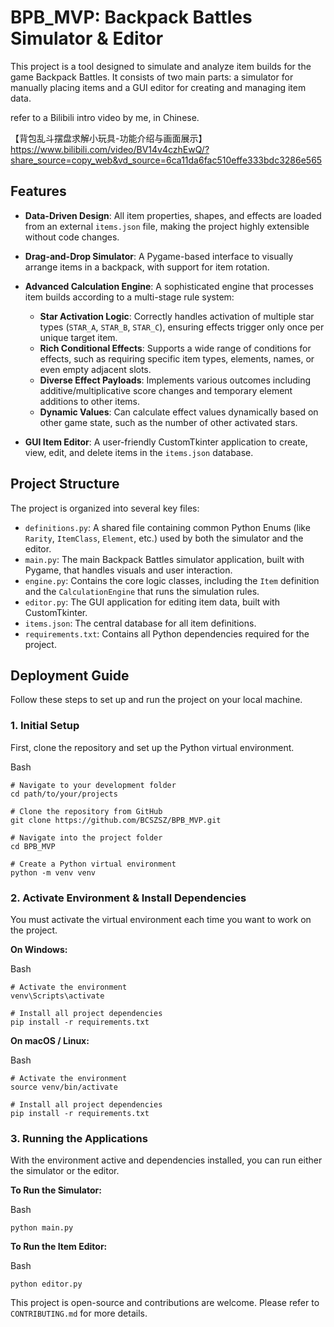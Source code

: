 # BPB_MVP: Backpack Battles Simulator & Editor

This project is a tool designed to simulate and analyze item builds for the game Backpack Battles. It consists of two main parts: a simulator for manually placing items and a GUI editor for creating and managing item data.

refer to a Bilibili intro video by me, in Chinese.

【背包乱斗摆盘求解小玩具-功能介绍与画面展示】 https://www.bilibili.com/video/BV14v4czhEwQ/?share_source=copy_web&vd_source=6ca11da6fac510effe333bdc3286e565

## Features

- **Data-Driven Design**: All item properties, shapes, and effects are loaded from an external `items.json` file, making the project highly extensible without code changes.
- **Drag-and-Drop Simulator**: A Pygame-based interface to visually arrange items in a backpack, with support for item rotation.
- **Advanced Calculation Engine**: A sophisticated engine that processes item builds according to a multi-stage rule system:

  - **Star Activation Logic**: Correctly handles activation of multiple star types (`STAR_A`, `STAR_B`, `STAR_C`), ensuring effects trigger only once per unique target item.
  - **Rich Conditional Effects**: Supports a wide range of conditions for effects, such as requiring specific item types, elements, names, or even empty adjacent slots.
  - **Diverse Effect Payloads**: Implements various outcomes including additive/multiplicative score changes and temporary element additions to other items.
  - **Dynamic Values**: Can calculate effect values dynamically based on other game state, such as the number of other activated stars.

- **GUI Item Editor**: A user-friendly CustomTkinter application to create, view, edit, and delete items in the `items.json` database.

## Project Structure

The project is organized into several key files:

- `definitions.py`: A shared file containing common Python Enums (like `Rarity`, `ItemClass`, `Element`, etc.) used by both the simulator and the editor.
- `main.py`: The main Backpack Battles simulator application, built with Pygame, that handles visuals and user interaction.
- `engine.py`: Contains the core logic classes, including the `Item` definition and the `CalculationEngine` that runs the simulation rules.
- `editor.py`: The GUI application for editing item data, built with CustomTkinter.
- `items.json`: The central database for all item definitions.
- `requirements.txt`: Contains all Python dependencies required for the project.

## Deployment Guide

Follow these steps to set up and run the project on your local machine.

### 1\. Initial Setup

First, clone the repository and set up the Python virtual environment.

Bash

    # Navigate to your development folder
    cd path/to/your/projects

    # Clone the repository from GitHub
    git clone https://github.com/BCSZSZ/BPB_MVP.git

    # Navigate into the project folder
    cd BPB_MVP

    # Create a Python virtual environment
    python -m venv venv

### 2\. Activate Environment & Install Dependencies

You must activate the virtual environment each time you want to work on the project.

**On Windows:**

Bash

    # Activate the environment
    venv\Scripts\activate

    # Install all project dependencies
    pip install -r requirements.txt

**On macOS / Linux:**

Bash

    # Activate the environment
    source venv/bin/activate

    # Install all project dependencies
    pip install -r requirements.txt

### 3\. Running the Applications

With the environment active and dependencies installed, you can run either the simulator or the editor.

**To Run the Simulator:**

Bash

    python main.py

**To Run the Item Editor:**

Bash

    python editor.py

This project is open-source and contributions are welcome. Please refer to `CONTRIBUTING.md` for more details.
